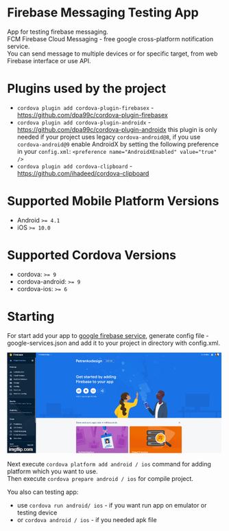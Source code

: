 # Firebase Messaging Testing App
App for testing firebase messaging.  
FCM Firebase Cloud Messaging - free google cross-platform notification service.  
You can send message to multiple devices or for specific target, from web Firebase interface or use API.

# Plugins used by the project
- ```cordova plugin add cordova-plugin-firebasex``` - <a href="https://github.com/dpa99c/cordova-plugin-firebasex">https://github.com/dpa99c/cordova-plugin-firebasex</a>
- ```cordova plugin add cordova-plugin-androidx``` - <a href="https://github.com/dpa99c/cordova-plugin-androidx">https://github.com/dpa99c/cordova-plugin-androidx</a> this plugin is only needed if your project uses legacy ```cordova-android@8```, if you use ```cordova-android@9``` enable AndroidX by setting the following preference in your ```config.xml```: ```<preference name="AndroidXEnabled" value="true" />```
- ```cordova plugin add cordova-clipboard``` - <a href="https://github.com/ihadeed/cordova-clipboard">https://github.com/ihadeed/cordova-clipboard</a>

# Supported Mobile Platform Versions
- Android ```>= 4.1```
- iOS ```>= 10.0```

# Supported Cordova Versions
- cordova: ```>= 9```
- cordova-android: ```>= 9```
- cordova-ios: ```>= 6```

# Starting
For start add your app to <a href="https://console.firebase.google.com/u/0/">google firebase service</a>, generate config file - google-services.json and add it to your project in directory with config.xml.  

<img src="https://github.com/petrenkodesign/FCM_cordova_test_app/blob/master/manual/fm_project_add.gif" />  

Next execute ```cordova platform add android / ios``` command for adding platform which you want to use.  
Then execute ```cordova prepare android / ios```  for compile project.

You also can testing app:
- use ```cordova run android/ ios``` - if you want run app on emulator or testing device
- or ```cordova android / ios``` - if you needed apk file
